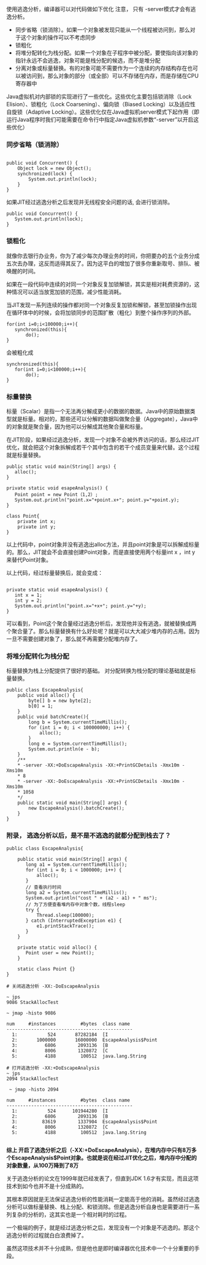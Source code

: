 使用逃逸分析，编译器可以对代码做如下优化
注意， 只有 -server模式才会有逃逸分析。

- 同步省略（锁消除）。如果一个对象被发现只能从一个线程被访问到，那么对于这个对象的操作可以不考虑同步
- 锁粗化
- 将堆分配转化为栈分配。如果一个对象在子程序中被分配，要使指向该对象的指针永远不会逃逸，对象可能是栈分配的候选，而不是堆分配
- 分离对象或标量替换。有的对象可能不需要作为一个连续的内存结构存在也可以被访问到，那么对象的部分（或全部）可以不存储在内存，而是存储在CPU寄存器中

Java虚拟机对内部锁的实现进行了一些优化。这些优化主要包括锁消除（Lock Elision）、锁粗化（Lock Coarsening）、偏向锁（Biased Locking）以及适应性自旋锁（Adaptive Locking）。这些优化仅在Java虚拟机server模式下起作用（即运行Java程序时我们可能需要在命令行中指定Java虚拟机参数“-server”以开启这些优化）

### 同步省略（锁消除）

```

public void Concurrent() {
    Object lock = new Object();
    synchronized(lock) {
        System.out.println(lock);
    }
}

```

如果JIT经过逃逸分析之后发现并无线程安全问题的话, 会进行锁消除。

```
public void Concurrent() {
   System.out.println(lock);
}

```

### 锁粗化
就像你去银行办业务，你为了减少每次办理业务的时间，你把要办的五个业务分成五次去办理，这反而适得其反了。因为这平白的增加了很多你重新取号、排队、被唤醒的时间。

如果在一段代码中连续的对同一个对象反复加锁解锁，其实是相对耗费资源的，这种情况可以适当放宽加锁的范围，减少性能消耗。

当JIT发现一系列连续的操作都对同一个对象反复加锁和解锁，甚至加锁操作出现在循环体中的时候，会将加锁同步的范围扩散（粗化）到整个操作序列的外部。

```
for(int i=0;i<100000;i++){  
   synchronized(this){  
       do();  
}

```
会被粗化成

```
synchronized(this){  
   for(int i=0;i<100000;i++){  
       do();  
}

```

### 标量替换
标量（Scalar）是指一个无法再分解成更小的数据的数据。Java中的原始数据类型就是标量。相对的，那些还可以分解的数据叫做聚合量（Aggregate），Java中的对象就是聚合量，因为他可以分解成其他聚合量和标量。

在JIT阶段，如果经过逃逸分析，发现一个对象不会被外界访问的话，那么经过JIT优化，就会把这个对象拆解成若干个其中包含的若干个成员变量来代替。这个过程就是标量替换。


```
public static void main(String[] args) {
   alloc();
}
 
private static void esapeAnalysis() {
   Point point = new Point（1,2）;
   System.out.println("point.x="+point.x+"; point.y="+point.y);
}

class Point{
    private int x;
    private int y;
}
```

以上代码中，point对象并没有逃逸出alloc方法，并且point对象是可以拆解成标量的。那么，JIT就会不会直接创建Point对象，而是直接使用两个标量int x ，int y来替代Point对象。

以上代码，经过标量替换后，就会变成：

```

private static void esapeAnalysis() {
   int x = 1;
   int y = 2;
   System.out.println("point.x="+x+"; point.y="+y);
}
```
可以看到，Point这个聚合量经过逃逸分析后，发现他并没有逃逸，就被替换成两个聚合量了。那么标量替换有什么好处呢？就是可以大大减少堆内存的占用。因为一旦不需要创建对象了，那么就不再需要分配堆内存了。


### 将堆分配转化为栈分配
标量替换为栈上分配提供了很好的基础。 对分配转换为栈分配的理论基础就是标量替换。

```
public class EscapeAnalysis{
    public void alloc() {
        byte[] b = new byte[2];
        b[0] = 1;
    }
    public void batchCreate(){
        long b = System.currentTimeMillis();
        for (int i = 0; i < 100000000; i++) {
            alloc();
        }
        long e = System.currentTimeMillis();
        System.out.println(e - b);
    }
    /**
	* -server -XX:+DoEscapeAnalysis -XX:+PrintGCDetails -Xmx10m -Xms10m
    * 8
    * -server -XX:-DoEscapeAnalysis -XX:+PrintGCDetails -Xmx10m -Xms10m
    * 1058
    */
    public static void main(String[] args) {
        new EscapeAnalysis().batchCreate();
    }
}

```

### 附录， 逃逸分析以后，是不是不逃逸的就都分配到栈去了？

```
public class EscapeAnalysis{

	public static void main(String[] args) {
	   long a1 = System.currentTimeMillis();
	   for (int i = 0; i < 1000000; i++) {
	       alloc();
	   }
	   // 查看执行时间
	   long a2 = System.currentTimeMillis();
	   System.out.println("cost " + (a2 - a1) + " ms");
	   // 为了方便查看堆内存中对象个数，线程sleep
	   try {
	       Thread.sleep(100000);
	   } catch (InterruptedException e1) {
	       e1.printStackTrace();
	   }
	}
	 
	private static void alloc() {
	   Point user = new Point();
	}
	 
	static class Point {}
}	
```

```
# 关闭逃逸分析 -XX:-DoEscapeAnalysis 

~ jps
9086 StackAllocTest

~ jmap -histo 9086
 
num     #instances         #bytes  class name
----------------------------------------------
  1:           524       87282184  [I
  2:       1000000       16000000  EscapeAnalysis$Point
  3:          6806        2093136  [B
  4:          8006        1320872  [C
  5:          4188         100512  java.lang.String

# 打开逃逸分析 -XX:+DoEscapeAnalysis 
~ jps
2094 StackAllocTest

 ~ jmap -histo 2094
 
num     #instances         #bytes  class name
----------------------------------------------
  1:           524      101944280  [I
  2:          6806        2093136  [B
  3:         83619        1337904  EscapeAnalysis$Point
  4:          8006        1320872  [C
  5:          4188         100512  java.lang.String


```
**综上 开启了逃逸分析之后（-XX:+DoEscapeAnalysis），在堆内存中只有8万多个EscapeAnalysis$Point对象。也就是说在经过JIT优化之后，堆内存中分配的对象数量，从100万降到了8万**



关于逃逸分析的论文在1999年就已经发表了，但直到JDK 1.6才有实现，而且这项技术到如今也并不是十分成熟的。

其根本原因就是无法保证逃逸分析的性能消耗一定能高于他的消耗。虽然经过逃逸分析可以做标量替换、栈上分配、和锁消除。但是逃逸分析自身也是需要进行一系列复杂的分析的，这其实也是一个相对耗时的过程。

一个极端的例子，就是经过逃逸分析之后，发现没有一个对象是不逃逸的。那这个逃逸分析的过程就白白浪费掉了。

虽然这项技术并不十分成熟，但是他也是即时编译器优化技术中一个十分重要的手段。
